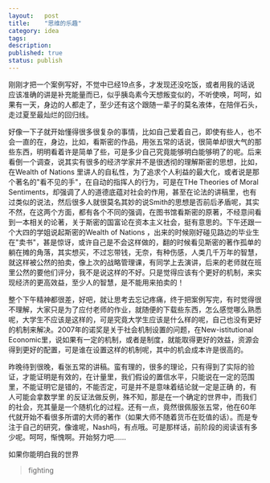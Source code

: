 ```yaml
---
layout:   post
title:    "思维的乐趣"
category: idea
tags:     
description: 
published: true
status: publish
---
```


刚刚才把一个案例写好，不觉中已经19点多，才发现还没吃饭，或者用我的话说应该准确的讲是补充能量而已，似乎胰岛素今天想叛变似的，不听使唤，呵呵，如果有一天，身边的人都走了，至少还有这个跟随一辈子的莫名液体，在陪伴石头，走过夏至最灿烂的回归线。

好像一下子就开始懂得很多很复杂的事情，比如自己爱着自己，即使有些人，也不会一直的在，身边，比如，看斯密的作品，用张五常的话说，很简单却很大气的那些东西，明明看着许是简单了些，可是多少自己究竟能够明白能够明了的呢。后来看倒一个调查，说其实有很多的经济学家并不是很透彻的理解斯密的思想，比如，在Wealth of Nations 里讲人的自私性，为了追求个人利益的最大化，或者说是那个著名的"看不见的手"，在自动的指挥人的行为，可是在THe Theories of Moral Sentiments，却强调了人的道德底蕴对社会的作用，甚至在论法的讲稿里，也有过类似的说法，然后很多人就很莫名其妙的说Smith的思想是否前后矛盾呢，其实不然，在这两个方面，都有各个不同的强调，在图书馆看斯密的原著，不经意间看到一本相关的论著，关于斯密的国富论在资本主义社会，挺有意思的。下午还跟一个大四的学姐说起斯密的Wealth of Nations ，出来的时候刚好碰见路边的毕业生在"卖书"，甚是惊讶，或许自己是不会这样做的，翻的时候看见斯密的著作孤单的躺在摊的角落，其实想买，不过忘带钱，无奈，有种伤感，人类几千万年的智慧，就这样被公然的拍卖，像上次的战略管理课，有同学上去演讲，后来的老师就在班里公然的要他们评分，我不是说这样的不好。只是觉得应该有个更好的机制，来实现经济的更高效益，至少人的智慧，是不能用来拍卖的！

整个下午精神都很差，好吧，就让思考去忘记疼痛，终于把案例写完，有时觉得很不理解，大家只是为了应付老师的作业，就随便的下载些东西，怎么感觉哪么熟悉呢，大学生不应该是这样的，可是究竟大学生应该是什么样的呢，自己也没有更好的机制来解决。2007年的诺奖是关于社会机制设置的问题，在New-istitutional Economic里，说如果有一定的机制，或者是制度，就能取得更好的效益，资源会得到更好的配置，可是谁在设置这样的机制呢，其中的机会成本许是很高的。

昨晚待到很晚，看张五常的讲稿。蛮有理的，很多的理论，只有得到了实际的验证，才能证明是有效的，在计量里，我们假设的置信水平，只能说在一定的范围里，不能证明它是错的，不能否定，可是并不是意味着结论就一定是正确 的，有人可能会拿数学里 的反证法做反例，殊不知，那是在一个确定的世界中，而我们的社会，充其量是一个随机化的过程。还有一点，竟然很佩服张五常，他在60年代就开始不看很多所谓的大师的著作（如果大师不随着货币在贬值的话）。而是专注于自己的研究，像谁呢，Nash吗，有点哦。可是那样话，前阶段的阅读该有多少呢。呵呵，惭愧啊。开始努力吧……

如果你能明白我的世界

> fighting